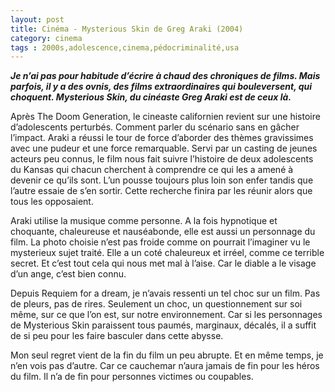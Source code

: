 ```yaml
---
layout: post
title: Cinéma - Mysterious Skin de Greg Araki (2004)
category: cinema
tags : 2000s,adolescence,cinema,pédocriminalité,usa
---
```

***Je n’ai pas pour habitude d’écrire à chaud des chroniques de films. Mais parfois, il y a des ovnis, des films extraordinaires qui bouleversent, qui choquent. Mysterious Skin, du cinéaste Greg Araki est de ceux là.***

Après The Doom Generation, le cineaste californien revient sur une histoire d’adolescents perturbés. Comment parler du scénario sans en gâcher l’impact. Araki a réussi le tour de force d’aborder des thèmes gravissimes avec une pudeur et une force remarquable. Servi par un casting de jeunes acteurs peu connus, le film nous fait suivre l’histoire de deux adolescents du Kansas qui chacun cherchent à comprendre ce qui les a amené à devenir ce qu’ils sont. L’un pousse toujours plus loin son enfer tandis que l’autre essaie de s’en sortir. Cette recherche finira par les réunir alors que tous les opposaient.

Araki utilise la musique comme personne. A la fois hypnotique et choquante, chaleureuse et nauséabonde, elle est aussi un personnage du film. La photo choisie n’est pas froide comme on pourrait l’imaginer vu le mysterieux sujet traité. Elle a un coté chaleureux et irréel, comme ce terrible secret. Et c’est tout cela qui nous met mal à l’aise. Car le diable a le visage d’un ange, c’est bien connu.

Depuis Requiem for a dream, je n’avais ressenti un tel choc sur un film. Pas de pleurs, pas de rires. Seulement un choc, un questionnement sur soi même, sur ce que l’on est, sur notre environnement. Car si les personnages de Mysterious Skin paraissent tous paumés, marginaux, décalés, il a suffit de si peu pour les faire basculer dans cette abysse.

Mon seul regret vient de la fin du film un peu abrupte. Et en même temps, je n’en vois pas d’autre. Car ce cauchemar n’aura jamais de fin pour les héros du film. Il n’a de fin pour personnes victimes ou coupables.
